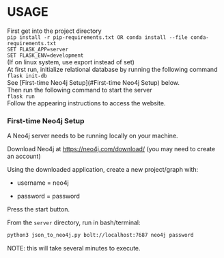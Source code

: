 # USAGE
First get into the project directory\
`pip install -r pip-requirements.txt OR conda install --file conda-requirements.txt`\
`SET FLASK_APP=server`\
`SET FLASK_ENV=development`\
(If on linux system, use export instead of set)\
At first run, initialize relational database by running the following command\
`flask init-db`\
See [First-time Neo4j Setup](#First-time Neo4j Setup) below.\
Then run the following command to start the server\
`flask run`\
Follow the appearing instructions to access the website.



### First-time Neo4j Setup

A Neo4j server needs to be running locally on your machine.

Download Neo4j at https://neo4j.com/download/ (you may need to create an account)

Using the downloaded application, create a new project/graph with:

* username = neo4j

* password = password

Press the start button.

From the `server` directory, run in bash/terminal:

```bash
python3 json_to_neo4j.py bolt://localhost:7687 neo4j password
```

NOTE: this will take several minutes to execute.


